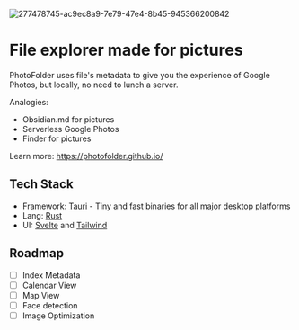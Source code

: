 ![277478745-ac9ec8a9-7e79-47e4-8b45-945366200842](https://github.com/PhotoFolder/app/assets/61973781/3b178d5d-ea4b-4980-a0dc-8037879cdebf)

# File explorer made for pictures

PhotoFolder uses file's metadata to give you the experience of Google Photos, but locally, no need to lunch a server.

Analogies:
- Obsidian.md for pictures
- Serverless Google Photos
- Finder for pictures

Learn more: https://photofolder.github.io/

## Tech Stack
- Framework: [Tauri](https://tauri.app/) - Tiny and fast binaries for all major desktop platforms
- Lang: [Rust](https://www.rust-lang.org/)
- UI: [Svelte](https://svelte.dev/) and [Tailwind](https://tailwindcss.com/)

## Roadmap
- [ ] Index Metadata
- [ ] Calendar View
- [ ] Map View
- [ ] Face detection
- [ ] Image Optimization
